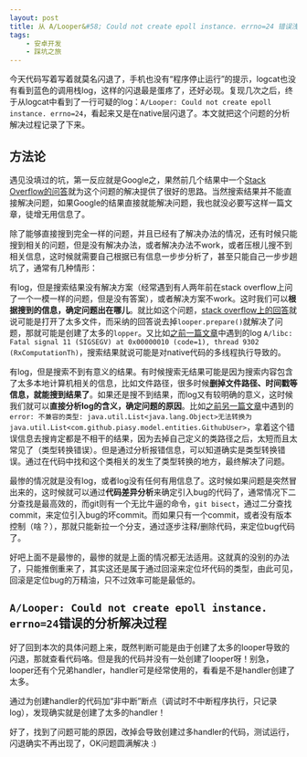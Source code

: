 ```yaml
---
layout: post
title: 从 A/Looper&#58; Could not create epoll instance. errno=24 错误浅谈解决各种 bug 的思路
tags:
    - 安卓开发
    - 踩坑之旅
---
```


今天代码写着写着就莫名闪退了，手机也没有“程序停止运行”的提示，logcat也没有看到蓝色的调用栈log，这样的闪退最是蛋疼了，还好必现。复现几次之后，终于从logcat中看到了一行可疑的log：`A/Looper: Could not create epoll instance. errno=24`，看起来又是在native层闪退了。本文就把这个问题的分析解决过程记录了下来。

## 方法论
遇见没填过的坑，第一反应就是Google之，果然前几个结果中一个[Stack Overflow的问答](http://stackoverflow.com/questions/15203271/could-not-create-epoll-instance-errno-24)就为这个问题的解决提供了很好的思路。当然搜索结果并不能直接解决问题，如果Google的结果直接就能解决问题，我也就没必要写这样一篇文章，徒增无用信息了。

除了能够直接搜到完全一样的问题，并且已经有了解决办法的情况，还有时候只能搜到相关的问题，但是没有解决办法，或者解决办法不work，或者压根儿搜不到相关信息，这时候就需要自己根据已有信息一步步分析了，甚至只能自己一步步趟坑了，通常有几种情形：

有log，但是搜索结果没有解决方案（经常遇到有人两年前在stack overflow上问了一个一模一样的问题，但是没有答案），或者解决方案不work。这时我们可以**根据搜到的信息，确定问题出在哪儿**。就比如这个问题，[stack overflow上的回答](http://stackoverflow.com/questions/15203271/could-not-create-epoll-instance-errno-24)就说可能是打开了太多文件，而采纳的回答说去掉`looper.prepare()`就解决了问题，那就可能是创建了太多的`lopper`。又比如[之前一篇文章](/2016/02/24/Robust-Android-Audio-encapsulation/)中遇到的log `A/libc: Fatal signal 11 (SIGSEGV) at 0x00000010 (code=1), thread 9302 (RxComputationTh)`，搜索结果就说可能是对native代码的多线程执行导致的。

有log，但是搜索不到有意义的结果。有时候搜索无结果可能是因为搜索内容包含了太多本地计算机相关的信息，比如文件路径，很多时候**删掉文件路径、时间戳等信息，就能搜到结果了**。如果还是搜不到结果，而log又有较明确的意义，这时候我们就可以**直接分析log的含义，确定问题的原因**。比如[之前另一篇文章](/2015/10/06/AndroidTDDBootStrap-Use-OkBuck/)中遇到的`error: 不兼容的类型: java.util.List<java.lang.Object>无法转换为 java.util.List<com.github.piasy.model.entities.GithubUser>`，拿着这个错误信息去搜肯定都是不相干的结果，因为去掉自己定义的类路径之后，太短而且太常见了（类型转换错误）。但是通过分析报错信息，可以知道确实是类型转换错误。通过在代码中找和这个类相关的发生了类型转换的地方，最终解决了问题。

最惨的情况就是没有log，或者log没有任何有用信息了。这时候如果问题是突然冒出来的，这时候就可以通过**代码差异分析**来确定引入bug的代码了，通常情况下二分查找是最高效的，而git则有一个无比牛逼的命令，`git bisect`，通过二分查找commit，来定位引入bug的坏commit。而如果只有一个commit，或者没有版本控制（啥？），那就只能新拉一个分支，通过逐步注释/删除代码，来定位bug代码了。

好吧上面不是最惨的，最惨的就是上面的情况都无法适用。这就真的没别的办法了，只能推倒重来了，其实这还是属于通过回滚来定位坏代码的类型，由此可见，回滚是定位bug的万精油，只不过效率可能是最低的。

## `A/Looper: Could not create epoll instance. errno=24`错误的分析解决过程
好了回到本次的具体问题上来，既然判断可能是由于创建了太多的looper导致的闪退，那就查看代码咯。但是我的代码并没有一处创建了looper呀！别急，looper还有个兄弟handler，handler可是经常使用的，看看是不是handler创建了太多。

通过为创建handler的代码加“非中断”断点（调试时不中断程序执行，只记录log），发现确实就是创建了太多的handler！

好了，找到了问题可能的原因，改掉会导致创建过多handler的代码，测试运行，闪退确实不再出现了，OK问题圆满解决 :)
